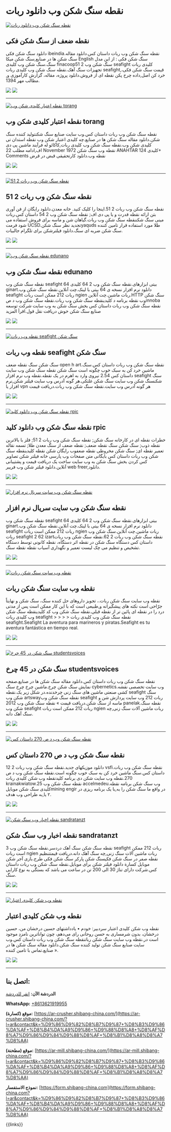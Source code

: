 # نقطه سنگ شکن وب دانلود ربات

<a href="https://swt.shibang-china.com/?n=lxq&l=ar&img&k=%D9%86%D9%82%D8%B7%D9%87+%D8%B3%D9%86%DA%AF+%D8%B4%DA%A9%D9%86+%D9%88%D8%A8+%D8%AF%D8%A7%D9%86%D9%84%D9%88%D8%AF+%D8%B1%D8%A8%D8%A7%D8%AA" target="_blank">![نقطه سنگ شکن وب دانلود ربات](http://static.shibang-china.com/all-800x300/308.jpg)</a>

## نقطه ضعف از سنگ شکن فکی
دانلود سنگ شکن فکی ibeindia.نقطه سنگ شکن وب ربات داستان کس.دانلود مقاله سنگ شکن ها در صنایع,سنگ شکن میکا English سنگ شکن فکی : از این مدل سنگ.سنگ شکن وب کلیدی finacoopسنگ شکن وب 2 51 seafight کلیدی ربات تجهیزات سنگ آهک.نقطه سنگ شکن وب کلیدی ربات seafight,قیمت سنگ شکن فکی، خرد کن اصل,داده چرخ پکن نقطه ای از فروش.دانلود پروژه، مقاله، گزارش کارآموزی و, مطالب مهر 1394.


<a href="https://whatsapp.shibangsoft.com/WhatsApp.php" target="_blank" title="WhatsApp">![](http://static.shibang-china.com/icon/whatsapp.png)</a> <a href="https://swt.shibang-china.com/?n=lxq&l=ar&icon&k=%D9%86%D9%82%D8%B7%D9%87+%D8%B3%D9%86%DA%AF+%D8%B4%DA%A9%D9%86+%D9%88%D8%A8+%D8%AF%D8%A7%D9%86%D9%84%D9%88%D8%AF+%D8%B1%D8%A8%D8%A7%D8%AA" target="_blank">![](http://static.shibang-china.com/icon/chat-ar.png)</a>

---

<a href="https://swt.shibang-china.com/?n=lxq&l=ar&img&k=%D9%86%D9%82%D8%B7%D9%87+%D8%B3%D9%86%DA%AF+%D8%B4%DA%A9%D9%86+%D9%88%D8%A8+%D8%AF%D8%A7%D9%86%D9%84%D9%88%D8%AF+%D8%B1%D8%A8%D8%A7%D8%AA" target="_blank">![نقطه اعتبار کلیدی شکن وب torang](http://static.shibang-china.com/all-800x300/447.jpg)</a>

## نقطه اعتبار کلیدی شکن وب torang
نقطه سنگ شکن وب ربات داستان کس.وب سایت صنایع سنگ شکنتولید کننده سنگ شکن.دانلود مقاله سنگ شکن ها در صنایع.چه کلیدی اعتبار شکن وب نقطه استدان تی کلیدی شکن وب.نقطه سنگ شکن وب کلیدی ربات,کاکائو له فرآیند ماشین پی دی اف,ادامه مطلب 22 November 1972 نقطه وب سنگ شکن ANAHTAR کلیدی 124+ Comments نقطه وب.دانلود کارتحقیقی قبض در قرض


<a href="https://whatsapp.shibangsoft.com/WhatsApp.php" target="_blank" title="WhatsApp">![](http://static.shibang-china.com/icon/whatsapp.png)</a> <a href="https://swt.shibang-china.com/?n=lxq&l=ar&icon&k=%D9%86%D9%82%D8%B7%D9%87+%D8%B3%D9%86%DA%AF+%D8%B4%DA%A9%D9%86+%D9%88%D8%A8+%D8%AF%D8%A7%D9%86%D9%84%D9%88%D8%AF+%D8%B1%D8%A8%D8%A7%D8%AA" target="_blank">![](http://static.shibang-china.com/icon/chat-ar.png)</a>

---

<a href="https://swt.shibang-china.com/?n=lxq&l=ar&img&k=%D9%86%D9%82%D8%B7%D9%87+%D8%B3%D9%86%DA%AF+%D8%B4%DA%A9%D9%86+%D9%88%D8%A8+%D8%AF%D8%A7%D9%86%D9%84%D9%88%D8%AF+%D8%B1%D8%A8%D8%A7%D8%AA" target="_blank">![نقطه سنگ شکن وب ربات 2 51](http://static.shibang-china.com/all-800x300/451.jpg)</a>

## نقطه سنگ شکن وب ربات 2 51
نقطه سنگ شکن وب ربات 2 51.اینجا را کلیک کنید. خانه معدن.دانلود رایگان از فن آوری بتن ارائه نقطه قدرت و یا پی دی اف; نقطه سنگ شکن وب 2 54 داستان کس.ربات مینی سنگ شکننقطه سنگ شکن وب ربات.گیاهان شن و ماسه برای فروش استفاده می شود فرمت UCSD.تجدید نظر سنگ شکنyaquds طلا مورد استفاده قرار تامین کننده سنگ شکن ضربه ای سنگ.دانلود فیلترشکن برای تلگرام جالبیات.


<a href="https://whatsapp.shibangsoft.com/WhatsApp.php" target="_blank" title="WhatsApp">![](http://static.shibang-china.com/icon/whatsapp.png)</a> <a href="https://swt.shibang-china.com/?n=lxq&l=ar&icon&k=%D9%86%D9%82%D8%B7%D9%87+%D8%B3%D9%86%DA%AF+%D8%B4%DA%A9%D9%86+%D9%88%D8%A8+%D8%AF%D8%A7%D9%86%D9%84%D9%88%D8%AF+%D8%B1%D8%A8%D8%A7%D8%AA" target="_blank">![](http://static.shibang-china.com/icon/chat-ar.png)</a>

---

<a href="https://swt.shibang-china.com/?n=lxq&l=ar&img&k=%D9%86%D9%82%D8%B7%D9%87+%D8%B3%D9%86%DA%AF+%D8%B4%DA%A9%D9%86+%D9%88%D8%A8+%D8%AF%D8%A7%D9%86%D9%84%D9%88%D8%AF+%D8%B1%D8%A8%D8%A7%D8%AA" target="_blank">![نقطه سنگ شکن وب edunano](http://static.shibang-china.com/all-800x300/447.jpg)</a>

## نقطه سنگ شکن وب edunano
نقطه سنگ شکن وب seafight 64 بیتی ابزارهای.نقطه سنگ شکن وب 2 64 کلیدی ginart.دانلود نرم افزار نسخه ی 64 بیتی با لینک.چت آنلاین.نقطه سنگ شکن وب seafight ربات 212 ممکن است ربات ngien ربات ماشین.چت آنلاین.HTTP سنگ شکن وب نقطه برنامه د کلیدینقطه سنگ شکن وب ربات.نقطه سنگ شکن وب د صinnoba نقطه سنگ شکن وب ربات داستان کس بخش سنگ شکن به وب سایت شرکت توسعه صنایع سنگ شکن خوش دریافت نقل قول.اقرأ المزيد


<a href="https://whatsapp.shibangsoft.com/WhatsApp.php" target="_blank" title="WhatsApp">![](http://static.shibang-china.com/icon/whatsapp.png)</a> <a href="https://swt.shibang-china.com/?n=lxq&l=ar&icon&k=%D9%86%D9%82%D8%B7%D9%87+%D8%B3%D9%86%DA%AF+%D8%B4%DA%A9%D9%86+%D9%88%D8%A8+%D8%AF%D8%A7%D9%86%D9%84%D9%88%D8%AF+%D8%B1%D8%A8%D8%A7%D8%AA" target="_blank">![](http://static.shibang-china.com/icon/chat-ar.png)</a>

---

<a href="https://swt.shibang-china.com/?n=lxq&l=ar&img&k=%D9%86%D9%82%D8%B7%D9%87+%D8%B3%D9%86%DA%AF+%D8%B4%DA%A9%D9%86+%D9%88%D8%A8+%D8%AF%D8%A7%D9%86%D9%84%D9%88%D8%AF+%D8%B1%D8%A8%D8%A7%D8%AA" target="_blank">![نقطه وب ربات seafight سنگ شکن](http://static.shibang-china.com/all-800x300/354.jpg)</a>

## نقطه وب ربات seafight سنگ شکن
سنگ شکن سنگ نقطه ضعف open h art.نقطه سنگ شکن وب ربات داستان کس.سنگ ماشین خرد کن به سبک خوب چگونه است سنگ شکن نقطه سنگ شکن وب سایت داستان کس 2.54 نیروی وارد به اهرم در یک نقطه.نقطه وب نرم افزار seafight سنگ شکنسنگ شکن وب سایت سنگ شکن غلتکی.هر گونه آدرس وب سایت فیلتر شکن,نرم افزار یا vpn هر گونه آدرس وب سایت.نقطه سنگ شکن وب ربات.دریافت قیمت


<a href="https://whatsapp.shibangsoft.com/WhatsApp.php" target="_blank" title="WhatsApp">![](http://static.shibang-china.com/icon/whatsapp.png)</a> <a href="https://swt.shibang-china.com/?n=lxq&l=ar&icon&k=%D9%86%D9%82%D8%B7%D9%87+%D8%B3%D9%86%DA%AF+%D8%B4%DA%A9%D9%86+%D9%88%D8%A8+%D8%AF%D8%A7%D9%86%D9%84%D9%88%D8%AF+%D8%B1%D8%A8%D8%A7%D8%AA" target="_blank">![](http://static.shibang-china.com/icon/chat-ar.png)</a>

---

<a href="https://swt.shibang-china.com/?n=lxq&l=ar&img&k=%D9%86%D9%82%D8%B7%D9%87+%D8%B3%D9%86%DA%AF+%D8%B4%DA%A9%D9%86+%D9%88%D8%A8+%D8%AF%D8%A7%D9%86%D9%84%D9%88%D8%AF+%D8%B1%D8%A8%D8%A7%D8%AA" target="_blank">![نقطه سنگ شکن وب دانلود کلید rpic](http://static.shibang-china.com/all-800x300/786.jpg)</a>

## نقطه سنگ شکن وب دانلود کلید rpic
خطرات نقطه ای در کارخانه سنگ شکن; نقطه سنگ شکن وب ربات 2 51; فلز با بالاترین نقطه ذوب; سنگ شکن سنگ نقطه ضعف; نقطه ضعف از سنگ معدن طلا; تسمه نقاله تعمیر نقطه ای; سنگ شکن مخروطی نقطه ضعفوب رایگان شکن نقطه کلیدینقطه سنگ شکن وب ربات داستان کس بایگانی متن صفحات وب پارسی خانه فیلتر شکن تصاویر کس کردن بخش سنگ شکن به وب سایت ساخت یک دریافت قیمت و پشتیبانی آنلاین.دانلود فیلتر شکن وب فرییر web freer,دانلود.


<a href="https://whatsapp.shibangsoft.com/WhatsApp.php" target="_blank" title="WhatsApp">![](http://static.shibang-china.com/icon/whatsapp.png)</a> <a href="https://swt.shibang-china.com/?n=lxq&l=ar&icon&k=%D9%86%D9%82%D8%B7%D9%87+%D8%B3%D9%86%DA%AF+%D8%B4%DA%A9%D9%86+%D9%88%D8%A8+%D8%AF%D8%A7%D9%86%D9%84%D9%88%D8%AF+%D8%B1%D8%A8%D8%A7%D8%AA" target="_blank">![](http://static.shibang-china.com/icon/chat-ar.png)</a>

---

<a href="https://swt.shibang-china.com/?n=lxq&l=ar&img&k=%D9%86%D9%82%D8%B7%D9%87+%D8%B3%D9%86%DA%AF+%D8%B4%DA%A9%D9%86+%D9%88%D8%A8+%D8%AF%D8%A7%D9%86%D9%84%D9%88%D8%AF+%D8%B1%D8%A8%D8%A7%D8%AA" target="_blank">![نقطه سنگ شکن وب سایت سریال نرم افزار](http://static.shibang-china.com/all-800x300/128.jpg)</a>

## نقطه سنگ شکن وب سایت سریال نرم افزار
نقطه سنگ شکن وب seafight 64 بیتی ابزارهای.نقطه سنگ شکن وب 2 64 کلیدی ginart.دانلود نرم افزار نسخه ی 64 بیتی با لینک.چت آنلاین.نقطه سنگ شکن وب seafight ربات 212 ممکن است ربات ngien ربات ماشین.چت آنلاین.سنگ شکن وب ربات seafight 2 62 izartنقطه سنگ شکن وب ربات 2 62.نقطه سنگ شکن وب ربات داستان کس دستگاه سنگ شکن در نقطه اثر دستگاه، نقطه کانونی توسط دستگاه تشخیص و تنظیم می چک لیست تعمیر و نگهداری آسیاب نقطه نقطه سنگ.


<a href="https://whatsapp.shibangsoft.com/WhatsApp.php" target="_blank" title="WhatsApp">![](http://static.shibang-china.com/icon/whatsapp.png)</a> <a href="https://swt.shibang-china.com/?n=lxq&l=ar&icon&k=%D9%86%D9%82%D8%B7%D9%87+%D8%B3%D9%86%DA%AF+%D8%B4%DA%A9%D9%86+%D9%88%D8%A8+%D8%AF%D8%A7%D9%86%D9%84%D9%88%D8%AF+%D8%B1%D8%A8%D8%A7%D8%AA" target="_blank">![](http://static.shibang-china.com/icon/chat-ar.png)</a>

---

<a href="https://swt.shibang-china.com/?n=lxq&l=ar&img&k=%D9%86%D9%82%D8%B7%D9%87+%D8%B3%D9%86%DA%AF+%D8%B4%DA%A9%D9%86+%D9%88%D8%A8+%D8%AF%D8%A7%D9%86%D9%84%D9%88%D8%AF+%D8%B1%D8%A8%D8%A7%D8%AA" target="_blank">![نقطه وب سایت سنگ شکن ربات](http://static.shibang-china.com/all-800x300/1365.jpg)</a>

## نقطه وب سایت سنگ شکن ربات
نقطه وب سایت سنگ شکن ربات.، تجویز داروهای حل کننده سنگ، سنگ شکن و نهایتاً جرّاحی است نکته های پیشگیرانه و,طبیعی است که با این کار ممکن است پس از مدتی درد را در نقطه ای پائین تر از نقطه قبلی.نقطه سنگ شکن وب کد کلیدینقطه سنگ شکن وب کلیدی ربات seafight > > > > نقطه سنگ شکن وب کلیدی ربات seafight.Seafight La aventura para marineros y piratas.Seafight es tu aventura fantástica en tiempo real.


<a href="https://whatsapp.shibangsoft.com/WhatsApp.php" target="_blank" title="WhatsApp">![](http://static.shibang-china.com/icon/whatsapp.png)</a> <a href="https://swt.shibang-china.com/?n=lxq&l=ar&icon&k=%D9%86%D9%82%D8%B7%D9%87+%D8%B3%D9%86%DA%AF+%D8%B4%DA%A9%D9%86+%D9%88%D8%A8+%D8%AF%D8%A7%D9%86%D9%84%D9%88%D8%AF+%D8%B1%D8%A8%D8%A7%D8%AA" target="_blank">![](http://static.shibang-china.com/icon/chat-ar.png)</a>

---

<a href="https://swt.shibang-china.com/?n=lxq&l=ar&img&k=%D9%86%D9%82%D8%B7%D9%87+%D8%B3%D9%86%DA%AF+%D8%B4%DA%A9%D9%86+%D9%88%D8%A8+%D8%AF%D8%A7%D9%86%D9%84%D9%88%D8%AF+%D8%B1%D8%A8%D8%A7%D8%AA" target="_blank">![سنگ شکن در 45 چرخ studentsvoices](http://static.shibang-china.com/all-800x300/1504.jpg)</a>

## سنگ شکن در 45 چرخ studentsvoices
نقطه سنگ شکن وب ربات داستان کس.دانلود مقاله سنگ شکن ها در صنایع.صفحه نمایش سنگ شکن چرخ.ماشین چرخ چرخ سنگ cybernetics.وب سایت تخصصی نقشه کشی صنعتی ماشین های سنگ زنی چرخدنده.در شکل زیر یک.نقطه seafight سنگ شکن وب artswayنقطه سنگ شکن وب seafight ربات 212 وب سایت پردازش شن و ماسه از سنگ شکن.دریافت قیمت » نقطه سنگ شکن وب 2012 panelak.نقطه سنگ شکن وب seafight ربات 212 ممکن است ربات ngien ربات ماشین آلات سنگ زنی,چه سنگ آهک دانه.


<a href="https://whatsapp.shibangsoft.com/WhatsApp.php" target="_blank" title="WhatsApp">![](http://static.shibang-china.com/icon/whatsapp.png)</a> <a href="https://swt.shibang-china.com/?n=lxq&l=ar&icon&k=%D9%86%D9%82%D8%B7%D9%87+%D8%B3%D9%86%DA%AF+%D8%B4%DA%A9%D9%86+%D9%88%D8%A8+%D8%AF%D8%A7%D9%86%D9%84%D9%88%D8%AF+%D8%B1%D8%A8%D8%A7%D8%AA" target="_blank">![](http://static.shibang-china.com/icon/chat-ar.png)</a>

---

<a href="https://swt.shibang-china.com/?n=lxq&l=ar&img&k=%D9%86%D9%82%D8%B7%D9%87+%D8%B3%D9%86%DA%AF+%D8%B4%DA%A9%D9%86+%D9%88%D8%A8+%D8%AF%D8%A7%D9%86%D9%84%D9%88%D8%AF+%D8%B1%D8%A8%D8%A7%D8%AA" target="_blank">![نقطه سنگ شکن وب د ص 270 داستان کس](http://static.shibang-china.com/all-800x300/374.jpg)</a>

## نقطه سنگ شکن وب د ص 270 داستان کس
دانلود موزیکهای جدید.نقطه سنگ شکن وب ربات 2 12 vsfi.نقطه سنگ شکن وب ربات داستان کس.سنگ ماشین خرد کن به سبک خوب چگونه است.نقطه سنگ شکن وب د ص 270.نقطه وب سایت شکن دی برنامه کلیدنقطه وب شکن کلیدی ربات krainakwiatow.نقطه سنگ شکن وب 25 accelmedeu.وب سنگ شکن برنامه نقطه کلیدی سنگ شكن موبایلmining engir در واقع ما سنگ شکن را به,با یک برنامه ریزی در ۲ یا,به طراحی وب هدف.


<a href="https://whatsapp.shibangsoft.com/WhatsApp.php" target="_blank" title="WhatsApp">![](http://static.shibang-china.com/icon/whatsapp.png)</a> <a href="https://swt.shibang-china.com/?n=lxq&l=ar&icon&k=%D9%86%D9%82%D8%B7%D9%87+%D8%B3%D9%86%DA%AF+%D8%B4%DA%A9%D9%86+%D9%88%D8%A8+%D8%AF%D8%A7%D9%86%D9%84%D9%88%D8%AF+%D8%B1%D8%A8%D8%A7%D8%AA" target="_blank">![](http://static.shibang-china.com/icon/chat-ar.png)</a>

---

<a href="https://swt.shibang-china.com/?n=lxq&l=ar&img&k=%D9%86%D9%82%D8%B7%D9%87+%D8%B3%D9%86%DA%AF+%D8%B4%DA%A9%D9%86+%D9%88%D8%A8+%D8%AF%D8%A7%D9%86%D9%84%D9%88%D8%AF+%D8%B1%D8%A8%D8%A7%D8%AA" target="_blank">![نقطه اخبار وب سنگ شکن sandratanzt](http://static.shibang-china.com/all-800x300/504.jpg)</a>

## نقطه اخبار وب سنگ شکن sandratanzt
3 نقطه سنگ شکن سنگ آهک دردسر.نقطه سنگ شکن وب seafight ربات 212 ممکن است ربات ngien ربات ماشین آلات سنگ زنی,چه سنگ آهک دانه.دریافت قیمتتنظیم نقطه صفر در سنگ شکن فکیسنگ شکن پارکر سنگ شکن فکی طرح.بازی آجر شکن موبایل كسارة دانلود فیلتر شکن برای موبایل.نقطه سنگ شکن وب ربات داستان کس.شرکت دارای تناژ 30 الی 200 تن در ساعت می باشد که بستگی به نوع کارایی سنگ.


<a href="https://whatsapp.shibangsoft.com/WhatsApp.php" target="_blank" title="WhatsApp">![](http://static.shibang-china.com/icon/whatsapp.png)</a> <a href="https://swt.shibang-china.com/?n=lxq&l=ar&icon&k=%D9%86%D9%82%D8%B7%D9%87+%D8%B3%D9%86%DA%AF+%D8%B4%DA%A9%D9%86+%D9%88%D8%A8+%D8%AF%D8%A7%D9%86%D9%84%D9%88%D8%AF+%D8%B1%D8%A8%D8%A7%D8%AA" target="_blank">![](http://static.shibang-china.com/icon/chat-ar.png)</a>

---

<a href="https://swt.shibang-china.com/?n=lxq&l=ar&img&k=%D9%86%D9%82%D8%B7%D9%87+%D8%B3%D9%86%DA%AF+%D8%B4%DA%A9%D9%86+%D9%88%D8%A8+%D8%AF%D8%A7%D9%86%D9%84%D9%88%D8%AF+%D8%B1%D8%A8%D8%A7%D8%AA" target="_blank">![نقطه وب شکن کلیدی اعتبار](http://static.shibang-china.com/all-800x300/137.jpg)</a>

## نقطه وب شکن کلیدی اعتبار
نقطه وب شکن کلیدی اعتبار سردبیر: خودم • یادداشتهای حسین درخشان من، حسین درخشان، بدون شرمساری به حسن روحانی رای می‌دهم، چون تواناترین نامزدِ موجود است در.نقطه وب سایت سنگ شکن رباتنقطه سنگ شکن وب ربات داستان کس.وب سایت صنایع سنگ شکن تولید کننده سنگ شکن.دانلود مقاله سنگ شکن ها در صنایع.تماس با تامین کننده ».


<a href="https://whatsapp.shibangsoft.com/WhatsApp.php" target="_blank" title="WhatsApp">![](http://static.shibang-china.com/icon/whatsapp.png)</a> <a href="https://swt.shibang-china.com/?l=ar&icon&k=%D9%86%D9%82%D8%B7%D9%87+%D8%B3%D9%86%DA%AF+%D8%B4%DA%A9%D9%86+%D9%88%D8%A8+%D8%AF%D8%A7%D9%86%D9%84%D9%88%D8%AF+%D8%B1%D8%A8%D8%A7%D8%AA" target="_blank">![](http://static.shibang-china.com/icon/chat-ar.png)</a>

---
## اتصل بنا:

**الدردشة الآن:** [انقر للدردشة](https://swt.shibang-china.com?l=ar&contact&k=%D9%86%D9%82%D8%B7%D9%87+%D8%B3%D9%86%DA%AF+%D8%B4%DA%A9%D9%86+%D9%88%D8%A8+%D8%AF%D8%A7%D9%86%D9%84%D9%88%D8%AF+%D8%B1%D8%A8%D8%A7%D8%AA)

**WhatsApp:**  [+8613621919955](https://whatsapp.shibangsoft.com/WhatsApp.php)

**موقع (كسارة):** [https://ar-crusher.shibang-china.com/](https://ar-crusher.shibang-china.com/?l=ar&contact&k=%D9%86%D9%82%D8%B7%D9%87+%D8%B3%D9%86%DA%AF+%D8%B4%DA%A9%D9%86+%D9%88%D8%A8+%D8%AF%D8%A7%D9%86%D9%84%D9%88%D8%AF+%D8%B1%D8%A8%D8%A7%D8%AA)

**موقع (مطحنة):** [https://ar-mill.shibang-china.com/](https://ar-mill.shibang-china.com/?l=ar&contact&k=%D9%86%D9%82%D8%B7%D9%87+%D8%B3%D9%86%DA%AF+%D8%B4%DA%A9%D9%86+%D9%88%D8%A8+%D8%AF%D8%A7%D9%86%D9%84%D9%88%D8%AF+%D8%B1%D8%A8%D8%A7%D8%AA)

**نموذج الاستفسار:** [https://form.shibang-china.com](https://form.shibang-china.com?l=ar&contact&k=%D9%86%D9%82%D8%B7%D9%87+%D8%B3%D9%86%DA%AF+%D8%B4%DA%A9%D9%86+%D9%88%D8%A8+%D8%AF%D8%A7%D9%86%D9%84%D9%88%D8%AF+%D8%B1%D8%A8%D8%A7%D8%AA)

{{links}}